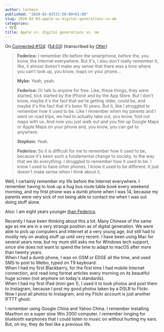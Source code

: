 ```yaml
---
author: loikein
published: "2020-02-03T21:50:00+01:00"
slug: 2020-02-03-apple-vs-digital-generations-vs-me
categories:
- 随笔
title: Apple vs. digital generations vs. me
---
```

On [Connected \#124](https://www.relay.fm/connected/124):
([54:03](https://overcast.fm/+FXx42zH-I/54:03)) (transcribed by
[Otter](https://otter.ai/))  

> **Federico:** I remember life before the smartphone, before the, you
> know, the Internet everywhere. But it's, I also don't really remember
> it, like, it almost doesn't make any sense that there was a time where
> you can’t look up, you know, maps on your phone…
> 
> **Myke:** Yeah, yeah.
> 
> **Federico:** Or talk to anyone for free. Like, these things, they
> were started, kick started by the iPhone and by the App Store. But I
> don't know, maybe it's the fact that we're getting older, could be,
> and maybe it's the fact that it's been 10 years. But it, like I
> struggled to remember how it used to be. Like I remember when my
> parents and I went on road trips, we had to actually take out, you
> know, fold out maps with us. And now you just walk out and you fire up
> Google Maps or Apple Maps on your phone and, you know, you can get to
> anywhere.
> 
> **Stephen:** Yeah.
> 
> **Federico:** So it is difficult for me to remember how it used to be,
> because it's been such a fundamental change to society, to the way
> that we do everything. I struggled to remember how it used to be. I
> know I used to have other phones, I know it used to be different. It
> just doesn't make sense when I think about it.

Well, I certainly remember my life before the Internet everywhere. I
remember having to look up a hug bus route table book every weekend
morning, and my frist phone was a dumb phone when I was 14, because my
parents were very sick of not being able to contact me when I was out
doing stuff alone.  
  
Also: I am eight years younger [than Federico](https://thesweetsetup.com/sweet-ipad-setup-federico-viticci/).  
  
Recently I have been thinking about this a lot. Many Chinese of the same
age as me are in a very strange position as of digital generation. We
were able to pick up computers and Internet at a very young age, but
still had to mostly rely on analog stuff up until very recent. I have
been using Mac for several years now, but my mum still asks me for
Windows tech support, since she does not want to spend the time to adapt
to macOS after more than twenty years.  
When I had a dumb phone, I was on GSM or EDGE all the time, and used SMS
to post to Weibo, typed on T9 keyboard.  
When I had my first Blackberry, for the first time I had mobile Internet
connection, and read long format articles every morning on its beautiful
huge screen (not anymore on today's standards).  
When I had my first iPad (mini gen 1), I used it to took photos and post
them to Instagram, because I post my good photos taken by a DSLR to
Flickr. Now I post all photos to Instagram, and my Flickr account is
just another IFTTT ghost.  
  
I remember using Google China and Yahoo China. I remember installing
Maxthon on a super slow Win 2000 computer. I remember longing for
bluetooth earphones that I could listen to music on without hurting my
ears. But, oh my, they do feel like a previous life.
